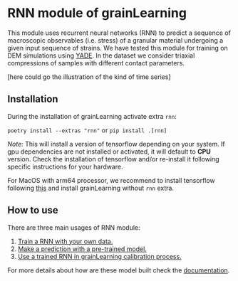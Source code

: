 # RNN module of grainLearning

This module uses recurrent neural networks (RNN) to predict a sequence of macroscopic observables (i.e. stress) of a granular material undergoing a given input sequence of strains.
We have tested this module for training on DEM simulations using [YADE](http://yade-dem.org/). In the dataset we consider triaxial compressions of samples with different contact parameters.

[here could go the illustration of the kind of time series]

## Installation

During the installation of grainLearning activate extra `rnn`:

`poetry install --extras "rnn"` or `pip install .[rnn]`

*Note:* This will install a version of tensorflow depending on your system. If gpu dependencies are not installed or activated, it will default to **CPU** version. Check the installation of tensorflow and/or re-install it following specific instructions for your hardware.

For MacOS with arm64 processor, we recommend to install  tensorflow following [this](https://betterdatascience.com/install-tensorflow-2-7-on-macbook-pro-m1-pro/) and install grainLearning without `rnn` extra.

## How to use

There are three main usages of RNN module:

1. [Train a RNN with your own data.](/tutorials/rnn/train_rnn.ipynb)
2. [Make a prediction with a pre-trained model.](/tutorials/rnn/predict.ipynb)
3. [Use a trained RNN in grainLearning calibration process.](/tutorials/rnn/rnn_calibration_GL.ipynb)

For more details about how are these model built check the [documentation](https://grainlearning.readthedocs.io/en/latest).
